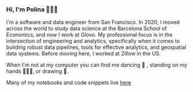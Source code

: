 ### Hi, I'm Polina 👩🏻‍💻

I'm a software and data engineer from San Francisco. In 2020, I moved across the world to study data science at the Barcelona School of Economics, and now I work at Glovo. My professional focus is in the intersection of engineering and analytics, specifically when it comes to building robust data pipelines, tools for effective analytics, and geospatial data systems. Before moving here, I worked at Zillow in the US.

When I'm not at my computer you can find me dancing 💃 , standing on my hands 🤸🏻‍♀️, or drawing 🎨.

Many of my notebooks and code snippets live [here](https://gist.github.com/polinabee)

<!--
**polinabee/polinabee** is a ✨ _special_ ✨ repository because its `README.md` (this file) appears on your GitHub profile.

Here are some ideas to get you started:

- 🔭 I’m currently working on ...
- 🌱 I’m currently learning ...
- 👯 I’m looking to collaborate on ...
- 🤔 I’m looking for help with ...
- 💬 Ask me about ...
- 📫 How to reach me: ...
- 😄 Pronouns: ...
- ⚡ Fun fact: ...
-->
